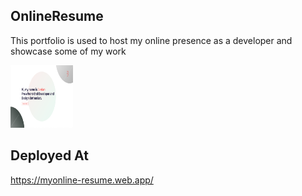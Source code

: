 ## OnlineResume

This portfolio is used to host my online presence as a developer and showcase some of my work

  <img src="src/assets/Landpg.png" style=" width:100px ; height:100px " />

## Deployed At

https://myonline-resume.web.app/
